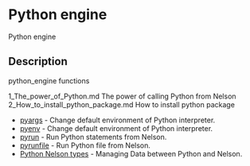 # Python engine

Python engine

## Description

python_engine functions

1_The_power_of_Python.md The power of calling Python from Nelson
2_How_to_install_python_package.md How to install python package

- [pyargs](pyargs.md) - Change default environment of Python interpreter.
- [pyenv](pyenv.md) - Change default environment of Python interpreter.
- [pyrun](pyrun.md) - Run Python statements from Nelson.
- [pyrunfile](pyrunfile.md) - Run Python file from Nelson.
- [Python Nelson types](python_types.md) - Managing Data between Python and Nelson.
